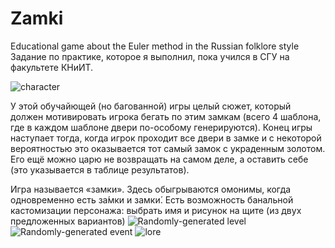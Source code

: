 # Zamki
Educational game about the Euler method in the Russian folklore style
Задание по практике, которое я выполнил, пока учился в СГУ на факультете КНиИТ.

![character](https://sun9-18.userapi.com/impf/c622221/v622221383/266ff/rEDFXyRYzyM.jpg?size=573x559&quality=96&sign=a6c3acad75037f88ed5e985490139916&type=album)

У этой обучайющей (но багованной) игры целый сюжет, который должен мотивировать игрока бегать по этим замкам (всего 4 шаблона, где в каждом шаблоне двери по-особому генерируются). Конец игры наступает тогда, когда игрок проходит все двери в замке и с некоторой вероятностью это оказывается тот самый замок с украденным золотом. Его ещё можно царю не возвращать на самом деле, а оставить себе (это указывается в таблице результатов).

Игра называется «замки». Здесь обыгрываются омонимы, когда одновременно есть за́мки и замки́.
Есть возможность банальной кастомизации персонажа: выбрать имя и рисунок на щите (из двух предложенных вариантов)
![Randomly-generated level](https://sun9-67.userapi.com/impf/c622221/v622221474/24390/hJydSky1EEc.jpg?size=775x550&quality=96&sign=eff1cb14abd01e9e3281097062bbc9d7&type=album)
![Randomly-generated event](https://sun9-52.userapi.com/impf/c622221/v622221474/243a0/1AlZHkQw61Q.jpg?size=773x547&quality=96&sign=53492f7a0bc85451089d44f664a2c8b7&type=album)
![lore](https://sun9-71.userapi.com/impf/c631629/v631629474/e1c/cAFVBcv02QQ.jpg?size=761x544&quality=96&sign=2d602fe63c9bfe5be7c52aa7532b98ac&type=album)
